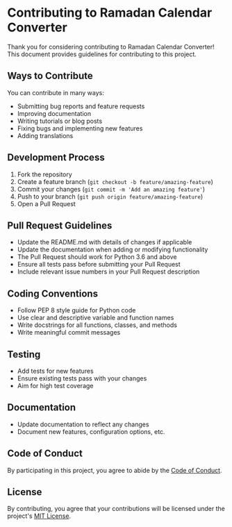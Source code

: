 # Contributing to Ramadan Calendar Converter

Thank you for considering contributing to Ramadan Calendar Converter! This document provides guidelines for contributing to this project.

## Ways to Contribute

You can contribute in many ways:

- Submitting bug reports and feature requests
- Improving documentation
- Writing tutorials or blog posts
- Fixing bugs and implementing new features
- Adding translations

## Development Process

1. Fork the repository
2. Create a feature branch (`git checkout -b feature/amazing-feature`)
3. Commit your changes (`git commit -m 'Add an amazing feature'`)
4. Push to your branch (`git push origin feature/amazing-feature`)
5. Open a Pull Request

## Pull Request Guidelines

- Update the README.md with details of changes if applicable
- Update the documentation when adding or modifying functionality
- The Pull Request should work for Python 3.6 and above
- Ensure all tests pass before submitting your Pull Request
- Include relevant issue numbers in your Pull Request description

## Coding Conventions

- Follow PEP 8 style guide for Python code
- Use clear and descriptive variable and function names
- Write docstrings for all functions, classes, and methods
- Write meaningful commit messages

## Testing

- Add tests for new features
- Ensure existing tests pass with your changes
- Aim for high test coverage

## Documentation

- Update documentation to reflect any changes
- Document new features, configuration options, etc.

## Code of Conduct

By participating in this project, you agree to abide by the [Code of Conduct](CODE_OF_CONDUCT.md).

## License

By contributing, you agree that your contributions will be licensed under the project's [MIT License](LICENSE).
